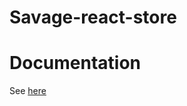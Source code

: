 # Savage-react-store

> 

# Documentation

See [here](https://savage181855.github.io/savage-libs/savage-react-store/modules)